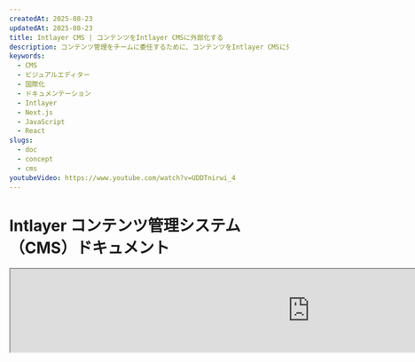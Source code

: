 ```yaml
---
createdAt: 2025-08-23
updatedAt: 2025-08-23
title: Intlayer CMS | コンテンツをIntlayer CMSに外部化する
description: コンテンツ管理をチームに委任するために、コンテンツをIntlayer CMSに外部化します。
keywords:
  - CMS
  - ビジュアルエディター
  - 国際化
  - ドキュメンテーション
  - Intlayer
  - Next.js
  - JavaScript
  - React
slugs:
  - doc
  - concept
  - cms
youtubeVideo: https://www.youtube.com/watch?v=UDDTnirwi_4
---
```


# Intlayer コンテンツ管理システム（CMS）ドキュメント

<iframe title="あなたのWebアプリのためのビジュアルエディター + CMS: Intlayerの説明" class="m-auto aspect-[16/9] w-full overflow-hidden rounded-lg border-0" allow="autoplay; gyroscope;" loading="lazy" width="1080" height="auto" src="https://www.youtube.com/embed/UDDTnirwi_4?autoplay=0&amp;origin=http://intlayer.org&amp;controls=0&amp;rel=1"/>

Intlayer CMSは、Intlayerプロジェクトのコンテンツを外部化できるアプリケーションです。

そのために、Intlayerは「遠隔辞書（distant dictionaries）」の概念を導入しています。

![Intlayer CMS インターフェース](https://github.com/aymericzip/intlayer/blob/main/docs/assets/CMS.png)

## 遠隔辞書の理解

Intlayerは「ローカル辞書」と「遠隔辞書」を区別しています。

- 「ローカル」辞書とは、Intlayerプロジェクト内で宣言されている辞書のことです。例えば、ボタンの宣言ファイルやナビゲーションバーなどです。この場合、コンテンツは頻繁に変更されることを想定していないため、コンテンツを外部化することは意味がありません。

- 「遠隔」辞書とは、Intlayer CMSを通じて管理される辞書のことです。これは、チームがウェブサイト上で直接コンテンツを管理できるようにするために役立ち、さらにA/Bテスト機能やSEOの自動最適化を利用することも目的としています。

## ビジュアルエディターとCMSの違い

[Intlayer Visual](https://github.com/aymericzip/intlayer/blob/main/docs/docs/ja/intlayer_visual_editor.md) エディターは、ローカル辞書のコンテンツをビジュアルエディターで管理できるツールです。変更が行われると、コンテンツはコードベースに置き換えられます。つまり、アプリケーションが再ビルドされ、ページがリロードされて新しいコンテンツが表示されることを意味します。

これに対して、Intlayer CMSは、遠隔辞書のコンテンツをビジュアルエディターで管理できるツールです。変更が行われても、コンテンツはコードベースに影響を与えません。そして、ウェブサイトは自動的に変更されたコンテンツを表示します。

## 統合

パッケージのインストール方法の詳細については、以下の該当セクションを参照してください。

### Next.jsとの統合

Next.jsとの統合については、[セットアップガイド](https://github.com/aymericzip/intlayer/blob/main/docs/docs/ja/intlayer_with_nextjs_15.md)を参照してください。

### Create React Appとの統合

Create React Appとの統合については、[セットアップガイド](https://github.com/aymericzip/intlayer/blob/main/docs/docs/ja/intlayer_with_create_react_app.md)を参照してください。

### Vite + Reactとの統合

Vite + Reactとの統合については、[セットアップガイド](https://github.com/aymericzip/intlayer/blob/main/docs/docs/ja/intlayer_with_vite+react.md)を参照してください。

## 設定

Intlayerの設定ファイル内で、CMSの設定をカスタマイズできます：

```typescript fileName="intlayer.config.ts" codeFormat="typescript"
import type { IntlayerConfig } from "intlayer";

const config: IntlayerConfig = {
  // ... その他の設定
  editor: {
    /**
     * 必須
     *
     * アプリケーションのURL。
     * これはビジュアルエディターがターゲットとするURLです。
     */
    applicationURL: process.env.INTLAYER_APPLICATION_URL,

    /**
     * 必須
     *
     * エディターを有効にするためにクライアントIDとクライアントシークレットが必要です。
     * これらはコンテンツを編集しているユーザーを識別するために使用されます。
     * Intlayerダッシュボードのプロジェクト（https://intlayer.org/dashboard/projects）で新しいクライアントを作成することで取得できます。
     * clientId: process.env.INTLAYER_CLIENT_ID,
     * clientSecret: process.env.INTLAYER_CLIENT_SECRET,
     */
    clientId: process.env.INTLAYER_CLIENT_ID,
    clientSecret: process.env.INTLAYER_CLIENT_SECRET,

    /**
     * 任意
     *
     * Intlayer CMSをセルフホスティングしている場合、CMSのURLを設定できます。
     *
     * Intlayer CMSのURL。
     * デフォルトでは https://intlayer.org に設定されています。
     */
    cmsURL: process.env.INTLAYER_CMS_URL,

    /**
     * オプション
     *
     * Intlayer CMSをセルフホスティングしている場合、バックエンドのURLを設定できます。
     *
     * Intlayer CMSのURL。
     * デフォルトでは https://back.intlayer.org に設定されています。
     */
    backendURL: process.env.INTLAYER_BACKEND_URL,
  },
};

export default config;
```

```javascript fileName="intlayer.config.mjs" codeFormat="esm"
/** @type {import('intlayer').IntlayerConfig} */
const config = {
  // ... 他の設定
  editor: {
    /**
     * 必須
     *
     * アプリケーションのURL。
     * これはビジュアルエディタが対象とするURLです。
     */
    applicationURL: process.env.INTLAYER_APPLICATION_URL,

    /**
     * 必須
     *
     * エディタを有効にするには、クライアントIDとクライアントシークレットが必要です。
     * これらはコンテンツを編集しているユーザーを識別するために使用されます。
     * Intlayerダッシュボードのプロジェクト（https://intlayer.org/dashboard/projects）で新しいクライアントを作成することで取得できます。
     * clientId: process.env.INTLAYER_CLIENT_ID,
     * clientSecret: process.env.INTLAYER_CLIENT_SECRET,
     */
    clientId: process.env.INTLAYER_CLIENT_ID,
    clientSecret: process.env.INTLAYER_CLIENT_SECRET,

    /**
     * 任意
     *
     * Intlayer CMSをセルフホスティングしている場合、CMSのURLを設定できます。
     *
     * Intlayer CMSのURL。
     * デフォルトでは https://intlayer.org に設定されています。
     */
    cmsURL: process.env.INTLAYER_CMS_URL,

    /**
     * オプション
     *
     * Intlayer CMSをセルフホスティングしている場合、バックエンドのURLを設定できます。
     *
     * Intlayer CMSのURL。
     * デフォルトでは https://back.intlayer.org に設定されています。
     */
    backendURL: process.env.INTLAYER_BACKEND_URL,
  },
};

export default config;
```

```javascript fileName="intlayer.config.cjs" codeFormat="commonjs"
/** @type {import('intlayer').IntlayerConfig} */
const config = {
  // ... その他の設定
  editor: {
    /**
     * 必須
     *
     * アプリケーションのURL。
     * これはビジュアルエディターがターゲットとするURLです。
     */
    applicationURL: process.env.INTLAYER_APPLICATION_URL,

    /**
     * 必須
     *
     * エディターを有効にするには、クライアントIDとクライアントシークレットが必要です。
     * これらはコンテンツを編集しているユーザーを識別するために使用されます。
     * Intlayerダッシュボードのプロジェクトページ（https://intlayer.org/dashboard/projects）で新しいクライアントを作成することで取得できます。
     * clientId: process.env.INTLAYER_CLIENT_ID,
     * clientSecret: process.env.INTLAYER_CLIENT_SECRET,
     */
    clientId: process.env.INTLAYER_CLIENT_ID,
    clientSecret: process.env.INTLAYER_CLIENT_SECRET,

    /**
     * 任意
     *
     * Intlayer CMSをセルフホスティングしている場合、CMSのURLを設定できます。
     *
     * Intlayer CMSのURL。
     * デフォルトでは https://intlayer.org に設定されています。
     */
    cmsURL: process.env.INTLAYER_CMS_URL,

    /**
     * オプション
     *
     * Intlayer CMSをセルフホスティングしている場合、バックエンドのURLを設定できます。
     *
     * Intlayer CMSのURLです。
     * デフォルトでは https://back.intlayer.org に設定されています。
     */
    backendURL: process.env.INTLAYER_BACKEND_URL,
  },
};

module.exports = config;
```

> クライアントIDとクライアントシークレットをお持ちでない場合は、[Intlayerダッシュボード - プロジェクト](https://intlayer.org/dashboard/projects)で新しいクライアントを作成して取得できます。

> 利用可能なすべてのパラメータについては、[設定ドキュメント](https://github.com/aymericzip/intlayer/blob/main/docs/docs/ja/configuration.md)を参照してください。

## CMSの使用方法

### 設定のプッシュ

Intlayer CMSを設定するには、[intlayer CLI](https://github.com/aymericzip/intlayer/tree/main/docs/ja/intlayer_cli.md)コマンドを使用できます。

```bash
npx intlayer config push
```

> `intlayer.config.ts`設定ファイルで環境変数を使用している場合は、`--env`引数を使って希望の環境を指定できます：

```bash
npx intlayer config push --env production
```

このコマンドは設定をIntlayer CMSにアップロードします。

### 辞書をプッシュする

ロケール辞書をリモート辞書に変換するには、[intlayer CLI](https://github.com/aymericzip/intlayer/tree/main/docs/ja/intlayer_cli.md)コマンドを使用できます。

```bash
npx intlayer dictionary push -d my-first-dictionary-key
```

> `intlayer.config.ts` 設定ファイルで環境変数を使用している場合は、`--env` 引数を使って希望の環境を指定できます。

```bash
npx intlayer dictionary push -d my-first-dictionary-key --env production
```

このコマンドは初期コンテンツの辞書をアップロードし、Intlayer プラットフォームを通じて非同期に取得および編集できるようにします。

### 辞書の編集

その後、[Intlayer CMS](https://intlayer.org/dashboard/content) で辞書を確認および管理できるようになります。

## ライブ同期

ライブ同期は、アプリが実行時に CMS のコンテンツ変更を反映できるようにします。再ビルドや再デプロイは不要です。有効にすると、更新がライブ同期サーバーにストリームされ、アプリケーションが読み込む辞書が更新されます。

> Live Syncは継続的なサーバー接続を必要とし、エンタープライズプランで利用可能です。

Intlayerの設定を更新してLive Syncを有効にします：

```typescript fileName="intlayer.config.ts" codeFormat="typescript"
import type { IntlayerConfig } from "intlayer";

const config: IntlayerConfig = {
  // ... その他の設定
  editor: {
    /**
     * 変更が検出されたときにロケール設定のホットリロードを有効にします。
     * 例えば、辞書が追加または更新された場合、アプリケーションは
     * ページに表示されるコンテンツを更新します。
     *
     * ホットリロードは継続的なサーバー接続を必要とするため、
     * `enterprise`プランのクライアントのみ利用可能です。
     *
     * デフォルト: false
     */
    liveSync: true,
  },
  build: {
    /**
     * 辞書のインポート方法を制御します：
     *
     * - "live"：辞書はLive Sync APIを使用して動的に取得されます。
     *   useIntlayerの代わりにuseDictionaryDynamicを使用します。
     *
     * 注意：ライブモードはLive Sync APIを使用して辞書を取得します。API呼び出しが
     * 失敗した場合、辞書は動的にインポートされます。
     * 注意：リモートコンテンツかつ"live"フラグが付いた辞書のみがライブモードを使用します。
     * その他はパフォーマンスのために動的モードを使用します。
     */
    importMode: "live",
  },
};

export default config;
```

```javascript fileName="intlayer.config.mjs" codeFormat="esm"
/** @type {import('intlayer').IntlayerConfig} */
const config = {
  // ... その他の設定
  editor: {
    /**
     * ロケール設定の変更が検出されたときにホットリロードを有効にします。
     * 例えば、辞書が追加または更新された場合、アプリケーションは
     * ページに表示されるコンテンツを更新します。
     *
     * ホットリロードはサーバーへの継続的な接続を必要とするため、
     * `enterprise` プランのクライアントのみ利用可能です。
     *
     * デフォルト: false
     */
    liveSync: true,
  },
  build: {
    /**
     * 辞書のインポート方法を制御します：
     *
     * - "live": Live Sync APIを使用して辞書を動的に取得します。
     *   useIntlayerをuseDictionaryDynamicに置き換えます。
     *
     * 注意: ライブモードはLive Sync APIを使用して辞書を取得します。API呼び出しが
     * 失敗した場合、辞書は動的にインポートされます。
     * 注意: リモートコンテンツを持ち、かつ "live" フラグが設定された辞書のみがライブモードを使用します。
     * その他の辞書はパフォーマンスのためにダイナミックモードを使用します。
     */
    importMode: "live",
  },
};

export default config;
```

```javascript fileName="intlayer.config.cjs" codeFormat="commonjs"
/** @type {import('intlayer').IntlayerConfig} */
const config = {
  // ... その他の設定
  editor: {
    /**
     * 変更が検出された際にロケール設定のホットリロードを有効にします。
     * 例えば、辞書が追加または更新された場合、アプリケーションは
     * ページに表示されるコンテンツを更新します。
     *
     * ホットリロードはサーバーへの継続的な接続を必要とするため、
     * `enterprise` プランのクライアントのみ利用可能です。
     *
     * デフォルト: false
     */
    liveSync: true,

    /**
     * Live Syncサーバーのポート番号。
     *
     * デフォルト: 4000
     */
    liveSyncPort: 4000,

    /**
     * Live SyncサーバーのURL。
     *
     * デフォルト: http://localhost:{liveSyncPort}
     */
    liveSyncURL: "https://live.example.com",
  },
  build: {
    /**
     * 辞書のインポート方法を制御します：
     *
     * - "live": Live Sync APIを使用して辞書を動的に取得します。
     *   useIntlayerをuseDictionaryDynamicに置き換えます。
     *
     * 注意: ライブモードはLive Sync APIを使用して辞書を取得します。API呼び出しが失敗した場合、
     * 辞書は動的にインポートされます。
     * 注意: リモートコンテンツかつ"live"フラグが付いた辞書のみがライブモードを使用します。
     * その他はパフォーマンスのために動的モードを使用します。
     */
    importMode: "live",
  },
};

module.exports = config;
```

アプリケーションをラップするために Live Sync サーバーを起動します：

Next.js を使用した例：

```json5 fileName="package.json"
{
  "scripts": {
    // ... その他のスクリプト
    "build": "next build",
    "dev": "next dev",
    "start": "npx intlayer live --process 'next start'",
  },
}
```

Vite を使用した例：

```json5 fileName="package.json"
{
  "scripts": {
    // ... その他のスクリプト
    "build": "vite build",
    "dev": "vite dev",
    "start": "npx intlayer live --process 'vite start'",
  },
}
```

Live Sync サーバーはあなたのアプリケーションをラップし、更新されたコンテンツが到着すると自動的に適用します。

CMSからの変更通知を受け取るために、Live SyncサーバーはバックエンドとのSSE接続を維持します。CMSのコンテンツが変更されると、バックエンドは更新情報をLive Syncサーバーに転送し、新しい辞書を書き込みます。アプリケーションは次のナビゲーションまたはブラウザのリロード時に更新を反映し、再ビルドは不要です。

フローチャート（CMS/バックエンド -> Live Syncサーバー -> アプリケーションサーバー -> フロントエンド）:

![Live Sync ロジックスキーマ](https://github.com/aymericzip/intlayer/blob/main/docs/assets/live_sync_logic_schema.svg)

動作の仕組み:

![Live Sync フロー CMS/バックエンド/Live Syncサーバー/アプリケーションサーバー/フロントエンド スキーマ](https://github.com/aymericzip/intlayer/blob/main/docs/assets/live_sync_flow_scema.svg)

### 開発ワークフロー（ローカル）

- 開発中は、アプリケーション起動時にすべてのリモート辞書が取得されるため、更新をすばやくテストできます。
- Next.jsでローカルにLive Syncをテストするには、開発サーバーをラップします：

```json5 fileName="package.json"
{
  "scripts": {
    // ... 他のスクリプト
    "dev": "npx intlayer live --process 'next dev'",
    // "dev": "npx intlayer live --process 'vite dev'", // Vite用
  },
}
```

開発中にIntlayerがLiveインポート変換を適用するように最適化を有効にします：

```typescript fileName="intlayer.config.ts" codeFormat="typescript"
import type { IntlayerConfig } from "intlayer";

const config: IntlayerConfig = {
  editor: {
    applicationURL: "http://localhost:5173",
    liveSyncURL: "http://localhost:4000",
    liveSync: true,
  },
  build: {
    optimize: true,
    importMode: "live",
  },
};

export default config;
```

```javascript fileName="intlayer.config.mjs" codeFormat="esm"
/** @type {import('intlayer').IntlayerConfig} */
const config = {
  editor: {
    applicationURL: "http://localhost:5173",
    liveSyncURL: "http://localhost:4000",
    liveSync: true,
  },
  build: {
    optimize: true,
    importMode: "live",
  },
};

export default config;
```

```javascript fileName="intlayer.config.cjs" codeFormat="commonjs"
/** @type {import('intlayer').IntlayerConfig} */
const config = {
  editor: {
    applicationURL: "http://localhost:5173",
    liveSyncURL: "http://localhost:4000",
    liveSync: true,
  },
  build: {
    optimize: true,
    importMode: "live",
  },
};

module.exports = config;
```

この設定により、開発サーバーがLive Syncサーバーでラップされ、起動時にリモート辞書を取得し、CMSからの更新をSSE経由でストリーミングします。変更を確認するにはページをリロードしてください。

注意事項と制約：

- サイトのセキュリティポリシー（CSP）にLive Syncのオリジンを追加してください。`connect-src`（および該当する場合は`frame-ancestors`）にLive SyncのURLが許可されていることを確認してください。
- Live Syncは静的出力では動作しません。Next.jsの場合、ページは動的である必要があり、ランタイムで更新を受け取るために（例：`generateStaticParams`、`generateMetadata`、`getServerSideProps`、または`getStaticProps`を適切に使用して）完全な静的のみの制約を回避してください。

```

このセットアップは、開発サーバーを Live Sync サーバーでラップし、起動時にリモート辞書を取得し、CMS からの更新を SSE 経由でストリーミングします。変更を確認するにはページをリフレッシュしてください。

注意事項と制約：

- Live Sync のオリジンをサイトのセキュリティポリシー（CSP）に追加してください。Live Sync の URL が `connect-src`（および該当する場合は `frame-ancestors`）で許可されていることを確認してください。
- Live Sync は静的出力では動作しません。Next.js の場合、ページはランタイムで更新を受け取るために動的である必要があります（例：完全な静的のみの制約を避けるために、`generateStaticParams`、`generateMetadata`、`getServerSideProps`、または `getStaticProps` を適切に使用してください）。
- CMSでは、各辞書に`live`フラグがあります。`live=true`の辞書のみがライブ同期APIを通じて取得され、それ以外は動的にインポートされ、実行時には変更されません。
- `live`フラグはビルド時に各辞書ごとに評価されます。ビルド時にリモートコンテンツが`live=true`に設定されていなかった場合、その辞書のライブ同期を有効にするには再ビルドが必要です。
- ライブ同期サーバーは`.intlayer`に書き込み可能でなければなりません。コンテナ環境では`/.intlayer`への書き込み権限を確保してください。

## デバッグ

CMSで問題が発生した場合は、以下を確認してください：

- アプリケーションが稼働していること。

- [`editor`](https://intlayer.org/doc/concept/configuration#editor-configuration)の設定がIntlayerの設定ファイルで正しく行われていること。
  - 必須フィールド：
- アプリケーションのURLは、エディター設定の `applicationURL` と一致している必要があります。
- CMSのURL

- プロジェクトの設定がIntlayer CMSにプッシュされていることを確認してください。

- ビジュアルエディターはiframeを使用してウェブサイトを表示します。ウェブサイトのコンテンツセキュリティポリシー（CSP）がCMSのURLを `frame-ancestors`（デフォルトは 'https://intlayer.org'）として許可していることを確認してください。エディターのコンソールでエラーがないか確認してください。

## ドキュメント履歴

| バージョン | 日付       | 変更内容                                 |
| ---------- | ---------- | --------------------------------------- |
| 6.0.1      | 2025-09-22 | ライブ同期のドキュメントを追加           |
| 6.0.0      | 2025-09-04 | `hotReload` フィールドを `liveSync` に置き換え |
| 5.5.10     | 2025-06-29 | 履歴を初期化                             |
```
